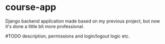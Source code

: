 # course-app
Django backend application made based on my previous project, but now it's done a little bit more professional.

#TODO description, permissions and login/logout logic etc.
